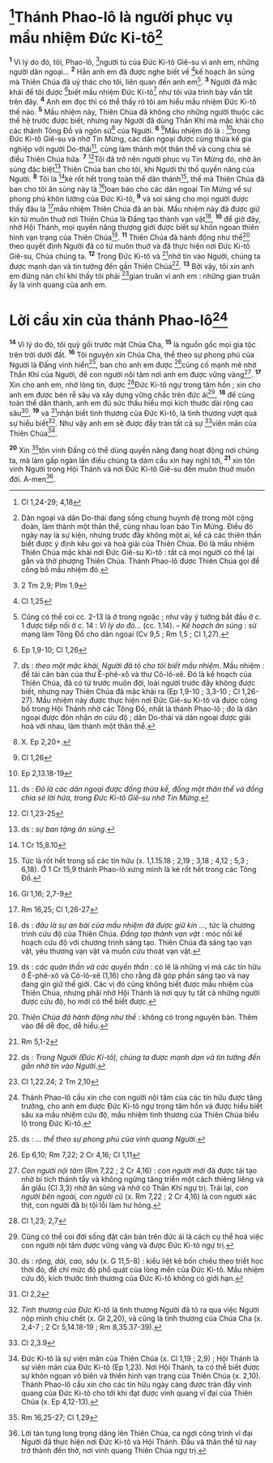 # [^1*]Thánh Phao-lô là người phục vụ mầu nhiệm Đức Ki-tô[^1]
<sup><b>1</b></sup> Vì lý do đó, tôi, Phao-lô, [^2*]người tù của Đức Ki-tô Giê-su vì anh em, những người dân ngoại... <sup><b>2</b></sup> Hẳn anh em đã được nghe biết về [^3*]kế hoạch ân sủng mà Thiên Chúa đã uỷ thác cho tôi, liên quan đến anh em[^2]. <sup><b>3</b></sup> Người đã mặc khải để tôi được [^4*]biết mầu nhiệm Đức Ki-tô[^3] như tôi vừa trình bày vắn tắt trên đây. <sup><b>4</b></sup> Anh em đọc thì có thể thấy rõ tôi am hiểu mầu nhiệm Đức Ki-tô thế nào. <sup><b>5</b></sup> Mầu nhiệm này, Thiên Chúa đã không cho những người thuộc các thế hệ trước được biết, nhưng nay Người đã dùng Thần Khí mà mặc khải cho các thánh Tông Đồ và ngôn sứ[^4] của Người. <sup><b>6</b></sup> [^5*]Mầu nhiệm đó là : [^6*]trong Đức Ki-tô Giê-su và nhờ Tin Mừng, các dân ngoại được cùng thừa kế gia nghiệp với người Do-thái[^5], cùng làm thành một thân thể và cùng chia sẻ điều Thiên Chúa hứa. <sup><b>7</b></sup> [^7*]Tôi đã trở nên người phục vụ Tin Mừng đó, nhờ ân sủng đặc biệt[^6] Thiên Chúa ban cho tôi, khi Người thi thố quyền năng của Người. <sup><b>8</b></sup> Tôi là [^8*]kẻ rốt hết trong toàn thể dân thánh[^7], thế mà Thiên Chúa đã ban cho tôi ân sủng này là [^9*]loan báo cho các dân ngoại Tin Mừng về sự phong phú khôn lường của Đức Ki-tô, <sup><b>9</b></sup> và soi sáng cho mọi người được thấy đâu là [^10*]mầu nhiệm Thiên Chúa đã an bài. Mầu nhiệm này đã được giữ kín từ muôn thuở nơi Thiên Chúa là Đấng tạo thành vạn vật[^8], <sup><b>10</b></sup> để giờ đây, nhờ Hội Thánh, mọi quyền năng thượng giới được biết sự khôn ngoan thiên hình vạn trạng của Thiên Chúa[^9]. <sup><b>11</b></sup> Thiên Chúa đã hành động như thế[^10] theo quyết định Người đã có từ muôn thuở và đã thực hiện nơi Đức Ki-tô Giê-su, Chúa chúng ta. <sup><b>12</b></sup> Trong Đức Ki-tô và [^11*]nhờ tin vào Người, chúng ta được mạnh dạn và tin tưởng đến gần Thiên Chúa[^11]. <sup><b>13</b></sup> Bởi vậy, tôi xin anh em đừng nản chí khi thấy tôi phải [^12*]gian truân vì anh em : những gian truân ấy là vinh quang của anh em.

# Lời cầu xin của thánh Phao-lô[^12]
<sup><b>14</b></sup> Vì lý do đó, tôi quỳ gối trước mặt Chúa Cha, <sup><b>15</b></sup> là nguồn gốc mọi gia tộc trên trời dưới đất. <sup><b>16</b></sup> Tôi nguyện xin Chúa Cha, thể theo sự phong phú của Người là Đấng vinh hiển[^13], ban cho anh em được [^13*]củng cố mạnh mẽ nhờ Thần Khí của Người, để con người nội tâm nơi anh em được vững vàng[^14]. <sup><b>17</b></sup> Xin cho anh em, nhờ lòng tin, được [^14*]Đức Ki-tô ngự trong tâm hồn ; xin cho anh em được bén rễ sâu và xây dựng vững chắc trên đức ái[^15], <sup><b>18</b></sup> để cùng toàn thể dân thánh, anh em đủ sức thấu hiểu mọi kích thước dài rộng cao sâu[^16], <sup><b>19</b></sup> và [^15*]nhận biết tình thương của Đức Ki-tô, là tình thương vượt quá sự hiểu biết[^17]. Như vậy anh em sẽ được đầy tràn tất cả sự [^16*]viên mãn của Thiên Chúa[^18].

<sup><b>20</b></sup> Xin [^17*]tôn vinh Đấng có thể dùng quyền năng đang hoạt động nơi chúng ta, mà làm gấp ngàn lần điều chúng ta dám cầu xin hay nghĩ tới, <sup><b>21</b></sup> xin tôn vinh Người trong Hội Thánh và nơi Đức Ki-tô Giê-su đến muôn thuở muôn đời. A-men[^19].

[^1]: Dân ngoại và dân Do-thái đang sống chung huynh đệ trong một cộng đoàn, làm thành một thân thể, cùng nhau loan báo Tin Mừng. Điều đó ngày nay là sự kiện, nhưng trước đây không một ai, kể cả các thiên thần biết được ý định kêu gọi và hoà giải của Thiên Chúa. Đó là mầu nhiệm Thiên Chúa mặc khải nơi Đức Giê-su Ki-tô : tất cả mọi người có thể lại gần và thờ phượng Thiên Chúa. Thánh Phao-lô được Thiên Chúa gọi để công bố mầu nhiệm đó.
[^2]: Cũng có thể coi cc. 2-13 là ở trong ngoặc ; như vậy ý tưởng bắt đầu ở c. 1 được tiếp nối ở c. 14 : <i>Vì lý do đó...</i> (cc. 1.14). – <i>Kế hoạch ân sủng</i> : sứ mạng làm Tông Đồ cho dân ngoại (Cv 9,5 ; Rm 1,5 ; Cl 1,27).
[^3]: ds : <i>theo một mặc khải, Người đã tỏ cho tôi biết mầu nhiệm</i>. Mầu nhiệm : đề tài căn bản của thư Ê-phê-xô và thư Cô-lô-xê. Đó là kế hoạch của Thiên Chúa, đã có từ trước muôn đời, loài người trước đây không được biết, nhưng nay Thiên Chúa đã mặc khải ra (Ep 1,9-10 ; 3,3-10 ; Cl 1,26-27). Mầu nhiệm này được thực hiện nơi Đức Giê-su Ki-tô và được công bố trong Hội Thánh nhờ các Tông Đồ, nhất là thánh Phao-lô ; đó là dân ngoại được đón nhận ơn cứu độ ; dân Do-thái và dân ngoại được giải hoà với nhau, làm thành một thân thể.
[^4]: X. Ep 2,20+.
[^5]: ds : <i>Đó là các dân ngoại được đồng thừa kế, đồng một thân thể và đồng chia sẻ lời hứa, trong Đức Ki-tô Giê-su nhờ Tin Mừng</i>.
[^6]: ds : <i>sự ban tặng ân sủng</i>.
[^7]: Tức là rốt hết trong số các tín hữu (x. 1,1.15.18 ; 2,19 ; 3,18 ; 4,12 ; 5,3 ; 6,18). Ở 1 Cr 15,9 thánh Phao-lô xưng mình là kẻ rốt hết trong các Tông Đồ.
[^8]: ds : <i>đâu là sự an bài của mầu nhiệm đã được giữ kín ...</i>, tức là chương trình cứu độ của Thiên Chúa. <i>Đấng tạo thành vạn vật</i> : móc nối kế hoạch cứu độ với chương trình sáng tạo. Thiên Chúa đã sáng tạo vạn vật, yêu thương vạn vật và muốn cứu thoát vạn vật.
[^9]: ds : <i>các quản thần và các quyền thần</i> : có lẽ là những vị mà các tín hữu ở Ê-phê-xô và Cô-lô-xê (1,16) cho rằng đã góp phần sáng tạo và nay đang gìn giữ thế giới. Các vị đó cũng không biết được mầu nhiệm của Thiên Chúa, nhưng phải nhờ Hội Thánh là nơi quy tụ tất cả những người được cứu độ, họ mới có thể biết được.
[^10]: <i>Thiên Chúa đã hành động như thế</i> : không có trong nguyên bản. Thêm vào để dễ đọc, dễ hiểu.
[^11]: ds : <i>Trong Người (Đức Ki-tô), chúng ta được mạnh dạn và tin tưởng đến gần nhờ tin vào Người</i>.
[^12]: Thánh Phao-lô cầu xin cho con người nội tâm của các tín hữu được tăng trưởng, cho anh em được Đức Ki-tô ngự trong tâm hồn và được hiểu biết sâu xa mầu nhiệm cứu độ, mầu nhiệm tình thương của Thiên Chúa biểu lộ trong Đức Ki-tô.
[^13]: ds : <i>... thể theo sự phong phú của vinh quang Người</i>.
[^14]: <i>Con người nội tâm</i> (Rm 7,22 ; 2 Cr 4,16) : <i>con người mới</i> đã được tái tạo nhờ bí tích thánh tẩy và không ngừng tăng triển một cách thiêng liêng và ẩn giấu (Cl 3,3) nhờ ân sủng và nhờ có Thần Khí ngự trị. Trái lại, <i>con người bên ngoài, con người cũ</i> (x. Rm 7,22 ; 2 Cr 4,16) là con người xác thịt, con người đã bị tội lỗi làm hư hỏng.
[^15]: Cũng có thể coi đời sống đặt căn bản trên đức ái là cách cụ thể hoá việc con người nội tâm được vững vàng và được Đức Ki-tô ngự trị.
[^16]: ds : <i>rộng, dài, cao, sâu</i> (x. G 11,5-8) : kiểu liệt kê bốn chiều theo triết học thời đó, để chỉ mức độ phổ quát của lòng mến của Đức Ki-tô. Mầu nhiệm cứu độ, kích thước tình thương của Đức Ki-tô không có giới hạn.
[^17]: <i>Tình thương của Đức Ki-tô</i> là tình thương Người đã tỏ ra qua việc Người nộp mình chịu chết (x. Gl 2,20), và cũng là tình thương của Chúa Cha (x. 2,4-7 ; 2 Cr 5,14.18-19 ; Rm 8,35.37-39).
[^18]: Đức Ki-tô là sự viên mãn của Thiên Chúa (x. Cl 1,19 ; 2,9) ; Hội Thánh là sự viên mãn của Đức Ki-tô (Ep 1,23). Nơi Hội Thánh, ta có thể biết được sự khôn ngoan vô biên và thiên hình vạn trạng của Thiên Chúa (x. 2,10). Thánh Phao-lô cầu xin cho các tín hữu ngày càng được tràn đầy vinh quang của Đức Ki-tô cho tới khi đạt được vinh quang vĩ đại của Thiên Chúa (x. Ep 4,12-13).
[^19]: Lời tán tụng long trọng dâng lên Thiên Chúa, ca ngợi công trình vĩ đại Người đã thực hiện nơi Đức Ki-tô và Hội Thánh. Đầu và thân thể từ nay trở thành đền thờ, nơi vinh quang Thiên Chúa ngự trị.
[^1*]: Cl 1,24-29; 4,18
[^2*]: 2 Tm 2,9; Plm 1.9
[^3*]: Cl 1,25
[^4*]: Ep 1,9-10; Cl 1,26
[^5*]: Cl 1,26
[^6*]: Ep 2,13.18-19
[^7*]: Cl 1,23-25
[^8*]: 1 Cr 15,8.10
[^9*]: Gl 1,16; 2,7-9
[^10*]: Rm 16,25; Cl 1,26-27
[^11*]: Rm 5,1-2
[^12*]: Cl 1,22.24; 2 Tm 2,10
[^13*]: Ep 6,10; Rm 7,22; 2 Cr 4,16; Cl 1,11
[^14*]: Cl 1,23; 2,7
[^15*]: Cl 2,2
[^16*]: Cl 2,3.9
[^17*]: Rm 16,25-27; Cl 1,29

